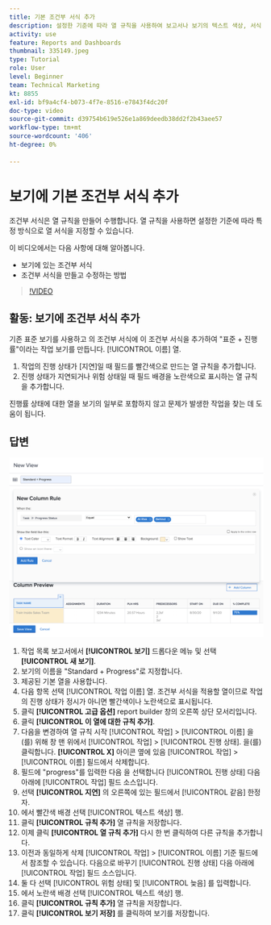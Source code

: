 ```yaml
---
title: 기본 조건부 서식 추가
description: 설정한 기준에 따라 열 규칙을 사용하여 보고서나 보기의 텍스트 색상, 서식 및 배경색을 변경하는 방법에 대해 알아봅니다.
activity: use
feature: Reports and Dashboards
thumbnail: 335149.jpeg
type: Tutorial
role: User
level: Beginner
team: Technical Marketing
kt: 8855
exl-id: bf9a4cf4-b073-4f7e-8516-e7843f4dc20f
doc-type: video
source-git-commit: d39754b619e526e1a869deedb38dd2f2b43aee57
workflow-type: tm+mt
source-wordcount: '406'
ht-degree: 0%

---
```


# 보기에 기본 조건부 서식 추가

조건부 서식은 열 규칙을 만들어 수행합니다. 열 규칙을 사용하면 설정한 기준에 따라 특정 방식으로 열 서식을 지정할 수 있습니다.

이 비디오에서는 다음 사항에 대해 알아봅니다.

* 보기에 있는 조건부 서식
* 조건부 서식을 만들고 수정하는 방법

>[!VIDEO](https://video.tv.adobe.com/v/335149/?quality=12)

## 활동: 보기에 조건부 서식 추가

기존 표준 보기를 사용하고 의 조건부 서식에 이 조건부 서식을 추가하여 &quot;표준 + 진행률&quot;이라는 작업 보기를 만듭니다. [!UICONTROL 이름] 열.

1. 작업의 진행 상태가 [지연]일 때 필드를 빨간색으로 만드는 열 규칙을 추가합니다.
1. 진행 상태가 지연되거나 위험 상태일 때 필드 배경을 노란색으로 표시하는 열 규칙을 추가합니다.

진행률 상태에 대한 열을 보기의 일부로 포함하지 않고 문제가 발생한 작업을 찾는 데 도움이 됩니다.

## 답변

![새 열 규칙을 만들기 위한 화면 이미지](assets/conditional-formatting-exercise.png)

1. 작업 목록 보고서에서 **[!UICONTROL 보기]** 드롭다운 메뉴 및 선택 **[!UICONTROL 새 보기]**.
1. 보기의 이름을 &quot;Standard + Progress&quot;로 지정합니다.
1. 제공된 기본 열을 사용합니다.
1. 다음 항목 선택 [!UICONTROL 작업 이름] 열. 조건부 서식을 적용할 열이므로 작업의 진행 상태가 정시가 아니면 빨간색이나 노란색으로 표시됩니다.
1. 클릭 **[!UICONTROL 고급 옵션]** report builder 창의 오른쪽 상단 모서리입니다.
1. 클릭 **[!UICONTROL 이 열에 대한 규칙 추가]**.
1. 다음을 변경하여 열 규칙 시작 [!UICONTROL 작업] > [!UICONTROL 이름] 을(를) 위해 창 맨 위에서 [!UICONTROL 작업] > [!UICONTROL 진행 상태]. 을(를) 클릭합니다. **[!UICONTROL X]** 아이콘 옆에 있음 [!UICONTROL 작업] > [!UICONTROL 이름] 필드에서 삭제합니다.
1. 필드에 &quot;progress&quot;를 입력한 다음 을 선택합니다 [!UICONTROL 진행 상태] 다음 아래에 [!UICONTROL 작업] 필드 소스입니다.
1. 선택 **[!UICONTROL 지연]** 의 오른쪽에 있는 필드에서 [!UICONTROL 같음] 한정자.
1. 에서 빨간색 배경 선택 [!UICONTROL 텍스트 색상] 행.
1. 클릭 **[!UICONTROL 규칙 추가]** 열 규칙을 저장합니다.
1. 이제 클릭 **[!UICONTROL 열 규칙 추가]** 다시 한 번 클릭하여 다른 규칙을 추가합니다.
1. 이전과 동일하게 삭제 [!UICONTROL 작업] > [!UICONTROL 이름] 기준 필드에서 참조할 수 있습니다. 다음으로 바꾸기 [!UICONTROL 진행 상태] 다음 아래에 [!UICONTROL 작업] 필드 소스입니다.
1. 둘 다 선택 [!UICONTROL 위험 상태] 및 [!UICONTROL 늦음] 를 입력합니다.
1. 에서 노란색 배경 선택 [!UICONTROL 텍스트 색상] 행.
1. 클릭 **[!UICONTROL 규칙 추가]** 열 규칙을 저장합니다.
1. 클릭 **[!UICONTROL 보기 저장]** 를 클릭하여 보기를 저장합니다.
